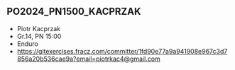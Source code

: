 ## PO2024_PN1500_KACPRZAK

- Piotr Kacprzak
- Gr.14, PN 15:00
- Enduro
- https://gitexercises.fracz.com/committer/1fd90e77a9a941908e967c3d7856a20b536cae9a?email=piotrkac4@gmail.com